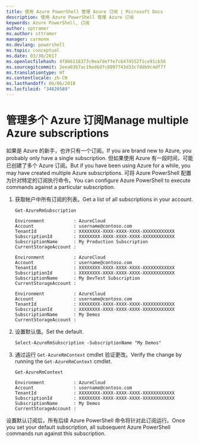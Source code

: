 ```yaml
---
title: 使用 Azure PowerShell 管理 Azure 订阅 | Microsoft Docs
description: 使用 Azure PowerShell 管理 Azure 订阅
keywords: Azure PowerShell, 订阅
author: sptramer
ms.author: sttramer
manager: carmonm
ms.devlang: powershell
ms.topic: conceptual
ms.date: 03/30/2017
ms.openlocfilehash: 4f066118373c9ea7deffe7c6474552f1ce91cb56
ms.sourcegitcommit: 2eea03b7ac19ad6d7c8097743d33c7ddb9c4df77
ms.translationtype: HT
ms.contentlocale: zh-CN
ms.lasthandoff: 06/06/2018
ms.locfileid: "34820589"
---
```

# <a name="manage-multiple-azure-subscriptions"></a><span data-ttu-id="1ab14-104">管理多个 Azure 订阅</span><span class="sxs-lookup"><span data-stu-id="1ab14-104">Manage multiple Azure subscriptions</span></span>

<span data-ttu-id="1ab14-105">如果是 Azure 的新手，也许只有一个订阅。</span><span class="sxs-lookup"><span data-stu-id="1ab14-105">If you are brand new to Azure, you probably only have a single subscription.</span></span> <span data-ttu-id="1ab14-106">但如果使用 Azure 有一段时间，可能已创建了多个 Azure 订阅。</span><span class="sxs-lookup"><span data-stu-id="1ab14-106">But if you have been using Azure for a while, you may have created multiple Azure subscriptions.</span></span> <span data-ttu-id="1ab14-107">可将 Azure PowerShell 配置为针对特定的订阅执行命令。</span><span class="sxs-lookup"><span data-stu-id="1ab14-107">You can configure Azure PowerShell to execute commands against a particular subscription.</span></span>

1. <span data-ttu-id="1ab14-108">获取帐户中所有订阅的列表。</span><span class="sxs-lookup"><span data-stu-id="1ab14-108">Get a list of all subscriptions in your account.</span></span>

    ```azurepowershell-interactive
    Get-AzureRmSubscription
    ```

    ```output
    Environment           : AzureCloud
    Account               : username@contoso.com
    TenantId              : XXXXXXXX-XXXX-XXXX-XXXX-XXXXXXXXXXXX
    SubscriptionId        : XXXXXXXX-XXXX-XXXX-XXXX-XXXXXXXXXXXX
    SubscriptionName      : My Production Subscription
    CurrentStorageAccount :

    Environment           : AzureCloud
    Account               : username@contoso.com
    TenantId              : XXXXXXXX-XXXX-XXXX-XXXX-XXXXXXXXXXXX
    SubscriptionId        : XXXXXXXX-XXXX-XXXX-XXXX-XXXXXXXXXXXX
    SubscriptionName      : My DevTest Subscription
    CurrentStorageAccount :

    Environment           : AzureCloud
    Account               : username@contoso.com
    TenantId              : XXXXXXXX-XXXX-XXXX-XXXX-XXXXXXXXXXXX
    SubscriptionId        : XXXXXXXX-XXXX-XXXX-XXXX-XXXXXXXXXXXX
    SubscriptionName      : My Demos
    CurrentStorageAccount :
    ```

2. <span data-ttu-id="1ab14-109">设置默认值。</span><span class="sxs-lookup"><span data-stu-id="1ab14-109">Set the default.</span></span>

    ```azurepowershell-interactive
    Select-AzureRmSubscription -SubscriptionName "My Demos"
    ```

3. <span data-ttu-id="1ab14-110">通过运行 `Get-AzureRmContext` cmdlet 验证更改。</span><span class="sxs-lookup"><span data-stu-id="1ab14-110">Verify the change by running the `Get-AzureRmContext` cmdlet.</span></span>

    ```azurepowershell-interactive
    Get-AzureRmContext
    ```

    ```output
    Environment           : AzureCloud
    Account               : username@contoso.com
    TenantId              : XXXXXXXX-XXXX-XXXX-XXXX-XXXXXXXXXXXX
    SubscriptionId        : XXXXXXXX-XXXX-XXXX-XXXX-XXXXXXXXXXXX
    SubscriptionName      : My Demos
    CurrentStorageAccount :
    ```

<span data-ttu-id="1ab14-111">设置默认订阅后，所有后续 Azure PowerShell 命令将针对此订阅运行。</span><span class="sxs-lookup"><span data-stu-id="1ab14-111">Once you set your default subscription, all subsequent Azure PowerShell commands run against this subscription.</span></span>
